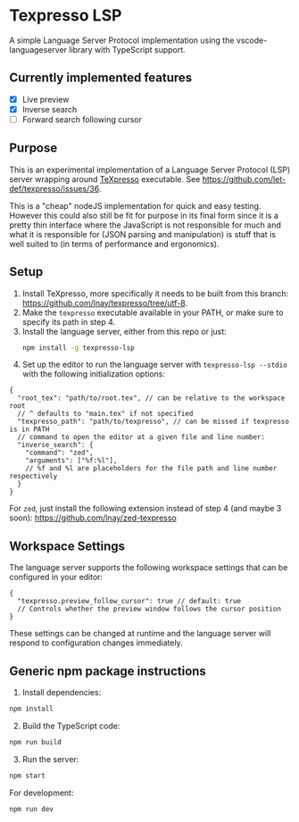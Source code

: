 # Texpresso LSP

A simple Language Server Protocol implementation using the vscode-languageserver library with TypeScript support.

## Currently implemented features

- [x] Live preview
- [x] Inverse search
- [ ] Forward search following cursor

## Purpose

This is an experimental implementation of a Language Server Protocol (LSP) server wrapping around [TeXpresso](https://github.com/let-def/texpresso) executable. See https://github.com/let-def/texpresso/issues/36.

This is a "cheap" nodeJS implementation for quick and easy testing.
However this could also still be fit for purpose in its final form since it is a pretty thin interface
where the JavaScript is not responsible for much and what it is responsible for (JSON parsing and manipulation) is stuff that is well suited to (in terms of performance and ergonomics).

## Setup

1. Install TeXpresso, more specifically it needs to be built from this branch: https://github.com/lnay/texpresso/tree/utf-8.
2. Make the `texpresso` executable available in your PATH, or make sure to specify its path in step 4.
3. Install the language server, either from this repo or just:
   ```bash
   npm install -g texpresso-lsp
   ```
4. Set up the editor to run the language server with `texpresso-lsp --stdio` with the following initialization options:
  ```jsonc
  {
    "root_tex": "path/to/root.tex", // can be relative to the workspace root
    // ^ defaults to "main.tex" if not specified
    "texpresso_path": "path/to/texpresso", // can be missed if texpresso is in PATH
    // command to open the editor at a given file and line number:
    "inverse_search": {
      "command": "zed",
      "arguments": ["%f:%l"],
      // %f and %l are placeholders for the file path and line number respectively
    }
  }
  ```
  For `zed`, just install the following extension instead of step 4 (and maybe 3 soon): https://github.com/lnay/zed-texpresso

## Workspace Settings

The language server supports the following workspace settings that can be configured in your editor:

```jsonc
{
  "texpresso.preview_follow_cursor": true // default: true
  // Controls whether the preview window follows the cursor position
}
```

These settings can be changed at runtime and the language server will respond to configuration changes immediately.

## Generic npm package instructions

1. Install dependencies:
```bash
npm install
```

2. Build the TypeScript code:
```bash
npm run build
```

3. Run the server:
```bash
npm start
```

For development:
```bash
npm run dev
```
